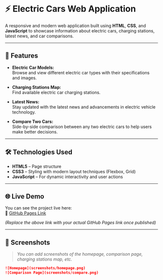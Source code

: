 # ⚡ Electric Cars Web Application

A responsive and modern web application built using **HTML**, **CSS**, and **JavaScript** to showcase information about electric cars, charging stations, latest news, and car comparisons.

---

## 🚗 Features

- **Electric Car Models:**  
  Browse and view different electric car types with their specifications and images.

- **Charging Stations Map:**  
  Find available electric car charging stations.

- **Latest News:**  
  Stay updated with the latest news and advancements in electric vehicle technology.

- **Compare Two Cars:**  
  Side-by-side comparison between any two electric cars to help users make better decisions.

---

## 🛠️ Technologies Used

- **HTML5** – Page structure  
- **CSS3** – Styling with modern layout techniques (Flexbox, Grid)  
- **JavaScript** – For dynamic interactivity and user actions  

---

## 🌐 Live Demo

You can see the project live here:  
🔗 [GitHub Pages Link](https://your-username.github.io/electric-cars-project)

*(Replace the above link with your actual GitHub Pages link once published)*

---

## 📸 Screenshots

> _You can add screenshots of the homepage, comparison page, charging stations map, etc._

```markdown
![Homepage](screenshots/homepage.png)
![Comparison Page](screenshots/compare.png)
